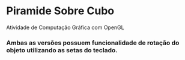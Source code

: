 # Piramide Sobre Cubo
Atividade de Computação Gráfica com OpenGL

### Ambas as versões possuem funcionalidade de rotação do objeto utilizando as setas do teclado.
